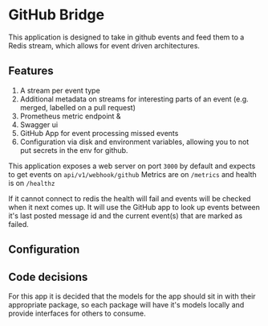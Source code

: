 # GitHub Bridge

This application is designed to take in github events and feed them to a Redis stream, 
which allows for event driven architectures.

## Features

1. A stream per event type
2. Additional metadata on streams for interesting parts of an event (e.g. merged, labelled on a pull request)
3. Prometheus metric endpoint & 
4. Swagger ui
5. GitHub App for event processing missed events
6. Configuration via disk and environment variables, allowing you to not put secrets in the env for github.

This application exposes a web server on port `3000` by default and expects to get events on `api/v1/webhook/github`
Metrics are on `/metrics` and health is on `/healthz`

If it cannot connect to redis the health will fail and events will be checked when it next comes up. It will use the 
GitHub app to look up events between it's last posted message id and the current event(s) that are marked as failed. 

## Configuration



## Code decisions

For this app it is decided that the models for the app should sit in with their appropriate package, so each package will
have it's models locally and provide interfaces for others to consume. 

